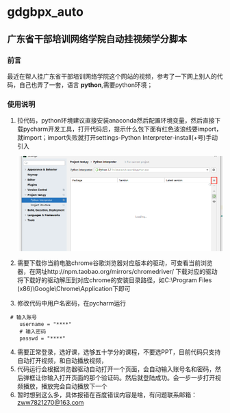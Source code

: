 # gdgbpx_auto
## 广东省干部培训网络学院自动挂视频学分脚本

### 前言
最近在帮人挂广东省干部培训网络学院这个网站的视频，参考了一下网上别人的代码，自己也弄了一套，语言 **python**,需要python环境；

### 使用说明
1. 拉代码，python环境建议直接安装anaconda然后配置环境变量，然后直接下载pycharm开发工具，打开代码后，提示什么包下面有红色波浪线要import，就import；import失败就打开settings-Python Interpreter-install(+号)手动引入

   ![image-20201112092256978](images/image-20201112092256978.png)

2. 需要下载你当前电脑chrome谷歌浏览器对应版本的驱动，可查看当前浏览器，在网址http://npm.taobao.org/mirrors/chromedriver/  下载对应的驱动
    将下载好的驱动解压到对应chrome的安装目录路径，如C:\Program Files (x86)\Google\Chrome\Application下即可

3. 修改代码中用户名密码，在pycharm运行
```
 # 输入账号
    username = "****"
    # 输入密码
    passwd = "****"
```

4. 需要正常登录，选好课，选够五十学分的课程，不要选PPT，目前代码只支持自动打开视频，和自动播放视频，
5. 代码运行会根据浏览器驱动自动打开一个页面，会自动输入账号名和密码，然后弹框让你输入打开页面的那个验证码。然后就登陆成功。会一步一步打开视频播放，播放完会自动播放下一个
6. 暂时想到这么多，具体报错在百度错误内容是啥，有问题联系邮箱：zww7821270@163.com
